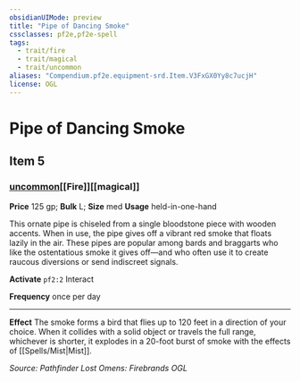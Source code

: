 ```yaml
---
obsidianUIMode: preview
title: "Pipe of Dancing Smoke"
cssclasses: pf2e,pf2e-spell
tags:
  - trait/fire
  - trait/magical
  - trait/uncommon
aliases: "Compendium.pf2e.equipment-srd.Item.V3FxGX0Yy8c7ucjH"
license: OGL
---
```

# Pipe of Dancing Smoke
## Item 5
### [uncommon](uncommon "Uncommon Rarity Trait")[[Fire]][[magical]]


**Price** 125 gp; 
**Bulk** L; **Size** med
**Usage** held-in-one-hand

This ornate pipe is chiseled from a single bloodstone piece with wooden accents. When in use, the pipe gives off a vibrant red smoke that floats lazily in the air. These pipes are popular among bards and braggarts who like the ostentatious smoke it gives off—and who often use it to create raucous diversions or send indiscreet signals.

**Activate** `pf2:2` Interact

**Frequency** once per day

* * *

**Effect** The smoke forms a bird that flies up to 120 feet in a direction of your choice. When it collides with a solid object or travels the full range, whichever is shorter, it explodes in a 20-foot burst of smoke with the effects of [[Spells/Mist|Mist]].

*Source: Pathfinder Lost Omens: Firebrands*
*OGL*